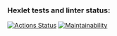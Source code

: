 ### Hexlet tests and linter status:
[![Actions Status](https://github.com/Ksuniqum23/frontend-project-44/actions/workflows/hexlet-check.yml/badge.svg)](https://github.com/Ksuniqum23/frontend-project-44/actions)
[![Maintainability](https://api.codeclimate.com/v1/badges/67e58e054616d181905a/maintainability)](https://codeclimate.com/github/Ksuniqum23/frontend-project-44/maintainability)